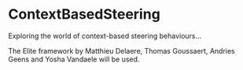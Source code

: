# ContextBasedSteering
Exploring the world of context-based steering behaviours...

The Elite framework by Matthieu Delaere, Thomas Goussaert, Andries Geens and Yosha Vandaele will be used.
